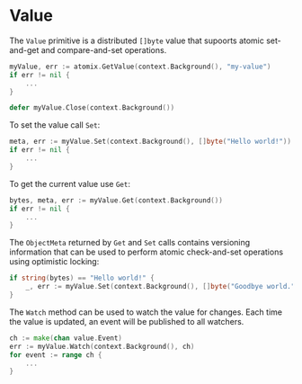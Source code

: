 # Value

The `Value` primitive is a distributed `[]byte` value that supoorts atomic set-and-get and compare-and-set operations.

```go
myValue, err := atomix.GetValue(context.Background(), "my-value")
if err != nil {
    ...
}

defer myValue.Close(context.Background())
```

To set the value call `Set`:

```go
meta, err := myValue.Set(context.Background(), []byte("Hello world!"))
if err != nil {
    ...
}
```

To get the current value use `Get`:

```go
bytes, meta, err := myValue.Get(context.Background())
if err != nil {
    ...
}
```

The `ObjectMeta` returned by `Get` and `Set` calls contains versioning information that can be used to perform atomic
check-and-set operations using optimistic locking:

```go
if string(bytes) == "Hello world!" {
    _, err := myValue.Set(context.Background(), []byte("Goodbye world."), value.IfMatch(meta))
}
```

The `Watch` method can be used to watch the value for changes. Each time the value is updated, an event will be
published to all watchers.

```go
ch := make(chan value.Event)
err := myValue.Watch(context.Background(), ch)
for event := range ch {
    ...
}
```

